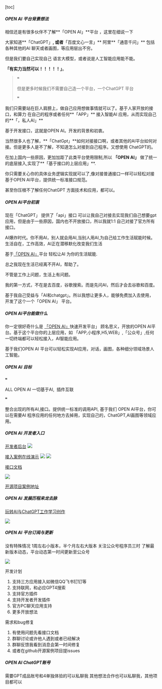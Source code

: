 [toc]

##### OPEN AI 平台背景想法

相信还是有很多伙伴不了解**「OPEN AI」**平台 ，这里在细说一下

大家知道**「ChatGPT」**, 或者**「百度文心一言」** 阿里**「通意千问」** 包括各种其他的AI 聊天或者画图，等应用层出不穷。

但是我们要自己实现自己 语言大模型，或者说是人工智能应用能不能。

**「有实力当然可以！！！！！」**。

> ❝
> 
> 但是更多时候我们不需要自己造一个平台，一个ChatGPT 平台
> 
> ❞

我们只需要站在巨人肩膀上，做自己应用想做事情就可以了。基于人家开放的接口，和算力 在自己的程序或者任何**「APP」** 接入智能AI 应用，从而实现自己的**「，私人AI」**

基于开发接口，这就是OPEN AI。开发的背景和初衷。

当然很多人也了解，**「ChatGpt」**如何对接接口啊，或者其他的AI平台如何对接。但是更多人是不了解，不知道怎么对接到自己程序。又想使用 ChatGPT的。

在加上国内一些原因，更加加距了此类平台使用限制,所以 **「OPEN AI」** 做了统一的底层接入,实现了**「基于接口的上层应用」**.

你只需要关心你的具体业务逻辑实现就可以了,像对接普通接口一样可以轻松对接基于OPEN AI平台，提供统一标准接口规范。

甚至你压根不了解任何ChatGPT 方面技术和应用，都可以。


#####  OPEN AI平台初衷

现在「ChatGPT」 提供了「api」接口 可以让我自己对接去实现我们自己想要gpt应用，但是由于一些原因，国内也不开放接口，所以我就1:1 自己对接了官方所有接口。

AI爆炸时代。你不用AI，别人就会用AI,当别人用AI,为自己给工作生活赋能时候。生活自在，工作高效，AI正在潜移默化改变我们生活

基于[「OPEN AI」](http://openai.soboys.cn/login "「OPEN AI」")平台 轻松让AI 为你的生活赋能.

总之我现在生活已经离不开AI，帮助了。

不管是工作上问题，生活上有问题。

我的第一方式，不在是去百度，谷歌搜索。而是先问AI，然后才会去谷歌和百度。

基于我自己受益与「AI和chatgpt」。所以我想让更多人，能够免费加入去使用，开发了这个一个「OPEN AI」 平台。




##### OPEN AI平台能做什么
你一定很好奇什么是 [「OPEN AI」](http://openai.soboys.cn/login "「OPEN AI」")快速开发平台」 顾名思义，开放的OPEN AI平台。基于这个平台你的上层应用，如 「APP,小程序,H5,WEB」,「公众号」,任何一切终端都可以轻松接入，AI智能应用。

基于我们OPEN AI 平台可以轻松实现AI应用，对话，画图，各种细分领域场景人工智能。



##### OPEN AI 目标

❝

ALL OPEN AI 一切基于AI,  插件互联

❞

整合出现的所有AI,接口。提供统一标准的调用API, 基于我们 OPEN AI平台，你可以在需要AI 程序应用的任何地方去掉用，实现自己的，ChatGPT,AI画图等领域应用。


##### OPEN AI 开发者入口

[开发者后台](http://openai.soboys.cn/login "开发者后台")
![](https://images.soboys.cn/202305281746825.png)

[接入案例在线演示](http://openchat.soboys.cn/ "接入案例在线演示")
![](https://images.soboys.cn/202305281406901.png)
![](https://images.soboys.cn/202305281407584.png)


[接口文档](https://www.showdoc.com.cn/2275034687382811 "接口文档")

![](https://images.soboys.cn/202305281410303.png)

[开源项目案例地址](https://github.com/coder-amiao "开源项目案例地址")


#####  OPEN AI 发展历程来龙去脉

[玩转AI与ChatGPT工作学习创作](https://mp.weixin.qq.com/mp/homepage?__biz=Mzg4OTkwNjc2MQ==&hid=1&sn=278d93838867a8c6fe2f52643011c90c "玩转AI与ChatGPT工作学习创作")

![](https://images.soboys.cn/202305281359337.png)

##### OPEN AI 平台订阅与更新

没有特殊情况
1周左右小版本，半个月左右大版本
关注公众号程序员三时 了解最新版本动态，平台动态第一时间更新至公众号

![](https://images.soboys.cn/202305280215652.jpg)

开发计划

1. 支持三方应用接入如微信QQ飞书钉钉等
2. 支持联网，和必应GPT4搜索
3.  支持官方插件
4. 支持开发者开发插件
5. 官方PC聊天应用支持
6. 更多开放想法

需求和bug修复

1. 有使用问题先看接口文档 
2. 群聊讨论或许他人遇到或者已经解决
3. 群聊反馈我看到消息会第一时间修复
4. 或者在github开源案例项目提issues


#####  OPEN AI ChatGPT账号
需要GPT成品账号和4单独体验的可以私聊我
其他想法合作也可以私聊我，其他项目都可以






